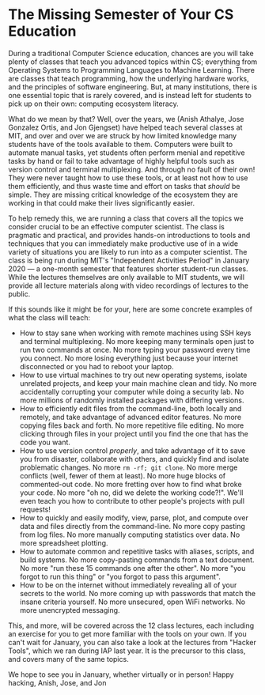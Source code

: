 # The Missing Semester of Your CS Education

During a traditional Computer Science education, chances are you will
take plenty of classes that teach you advanced topics within CS;
everything from Operating Systems to Programming Languages to Machine
Learning. There are classes that teach programming, how the underlying
hardware works, and the principles of software engineering. But, at many
institutions, there is one essential topic that is rarely covered, and
is instead left for students to pick up on their own: computing
ecosystem literacy.

What do we mean by that? Well, over the years, we (Anish Athalye, Jose
Gonzalez Ortis, and Jon Gjengset) have helped teach several classes at
MIT, and over and over we are struck by how limited knowledge many
students have of the tools available to them. Computers were built to
automate manual tasks, yet students often perform menial and repetitive
tasks by hand or fail to take advantage of highly helpful tools such as
version control and terminal multiplexing. And through no fault of their
own! They were never taught how to use these tools, or at least not how
to use them efficiently, and thus waste time and effort on tasks that
_should_ be simple. They are missing critical knowledge of the ecosystem
they are working in that could make their lives significantly easier.

To help remedy this, we are running a class that covers all the topics
we consider crucial to be an effective computer scientist. The class is
pragmatic and practical, and provides hands-on introductions to tools
and techniques that you can immediately make productive use of in a wide
variety of situations you are likely to run into as a computer
scientist. The class is being run during MIT's "Independent Activities
Period" in January 2020 — a one-month semester that features shorter
student-run classes. While the lectures themselves are only available to
MIT students, we will provide all lecture materials along with video
recordings of lectures to the public.

If this sounds like it might be for your, here are some concrete
examples of what the class will teach:

 - How to stay sane when working with remote machines using SSH keys and
   terminal multiplexing. No more keeping many terminals open just to
   run two commands at once. No more typing your password every time you
   connect. No more losing everything just because your internet
   disconnected or you had to reboot your laptop.
 - How to use virtual machines to try out new operating systems, isolate
   unrelated projects, and keep your main machine clean and tidy. No
   more accidentally corrupting your computer while doing a security
   lab. No more millions of randomly installed packages with differing
   versions.
 - How to efficiently edit files from the command-line, both locally and
   remotely, and take advantage of advanced editor features. No more
   copying files back and forth. No more repetitive file editing. No
   more clicking through files in your project until you find the one
   that has the code you want.
 - How to use version control _properly_, and take advantage of it to
   save you from disaster, collaborate with others, and quickly find and
   isolate problematic changes. No more `rm -rf; git clone`. No more
   merge conflicts (well, fewer of them at least). No more huge blocks
   of commented-out code. No more fretting over how to find what broke
   your code. No more "oh no, did we delete the working code?!". We'll
   even teach you how to contribute to other people's projects with pull
   requests!
 - How to quickly and easily modify, view, parse, plot, and compute over
   data and files directly from the command-line. No more copy pasting
   from log files. No more manually computing statistics over data. No
   more spreadsheet plotting.
 - How to automate common and repetitive tasks with aliases, scripts,
   and build systems. No more copy-pasting commands from a text
   document. No more "run these 15 commands one after the other". No
   more "you forgot to run this thing" or "you forgot to pass this
   argument".
 - How to be on the internet without immediately revealing all of your
   secrets to the world. No more coming up with passwords that match the
   insane criteria yourself. No more unsecured, open WiFi networks. No
   more unencrypted messaging.

This, and more, will be covered across the 12 class lectures, each
including an exercise for you to get more familiar with the tools on
your own. If you can't wait for January, you can also take a look at the
lectures from "Hacker Tools", which we ran during IAP last year. It is
the precursor to this class, and covers many of the same topics.

We hope to see you in January, whether virtually or in person!
Happy hacking,
Anish, Jose, and Jon
